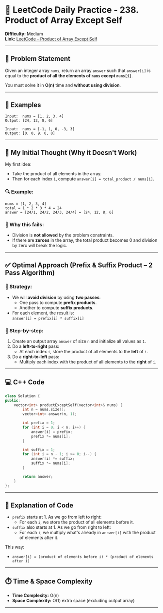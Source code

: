 # 📘 LeetCode Daily Practice - 238. Product of Array Except Self

**Difficulty:** Medium  
**Link:** [LeetCode - Product of Array Except Self](https://leetcode.com/problems/product-of-array-except-self/submissions/1668089228/?envType=study-plan-v2&envId=top-interview-150)

---

## 🧾 Problem Statement

Given an integer array `nums`, return an array `answer` such that `answer[i]` is equal to the **product of all the elements of `nums` except `nums[i]`**.

You must solve it in **O(n)** time and **without using division**.

---

## 🧪 Examples

```
Input:  nums = [1, 2, 3, 4]
Output: [24, 12, 8, 6]

Input:  nums = [-1, 1, 0, -3, 3]
Output: [0, 0, 9, 0, 0]
```

---

## 🤔 My Initial Thought (Why it Doesn't Work)

My first idea:

- Take the product of all elements in the array.
- Then for each index `i`, compute `answer[i] = total_product / nums[i]`.

### 🔍 Example:
```
nums = [1, 2, 3, 4]
total = 1 * 2 * 3 * 4 = 24
answer = [24/1, 24/2, 24/3, 24/4] = [24, 12, 8, 6]
```

### 🚫 Why this fails:
- Division is **not allowed** by the problem constraints.
- If there are **zeroes** in the array, the total product becomes 0 and division by zero will break the logic.

---

## ✅ Optimal Approach (Prefix & Suffix Product – 2 Pass Algorithm)

### 🔄 Strategy:
- We will **avoid division** by using **two passes**:
  - One pass to compute **prefix products**.
  - Another to compute **suffix products**.
- For each element, the result is:  
  `answer[i] = prefix[i] * suffix[i]`

### 👣 Step-by-step:
1. Create an output array `answer` of size `n` and initialize all values as `1`.
2. Do a **left-to-right** pass:
   - At each index `i`, store the product of all elements to the **left** of `i`.
3. Do a **right-to-left** pass:
   - Multiply each index with the product of all elements to the **right** of `i`.

---

## 💻 C++ Code

```cpp
class Solution {
public:
    vector<int> productExceptSelf(vector<int>& nums) {
        int n = nums.size();
        vector<int> answer(n, 1);

        int prefix = 1;
        for (int i = 0; i < n; i++) {
            answer[i] = prefix;
            prefix *= nums[i];
        }

        int suffix = 1;
        for (int i = n - 1; i >= 0; i--) {
            answer[i] *= suffix;
            suffix *= nums[i];
        }

        return answer;
    }
};
```

---

## 🧠 Explanation of Code

- `prefix` starts at 1. As we go from left to right:
  - For each `i`, we store the product of all elements before it.
- `suffix` also starts at 1. As we go from right to left:
  - For each `i`, we multiply what's already in `answer[i]` with the product of elements after it.

This way:
- `answer[i] = (product of elements before i) * (product of elements after i)`

---

## ⏱️ Time & Space Complexity

- **Time Complexity:** O(n)  
- **Space Complexity:** O(1) extra space (excluding output array)

---
